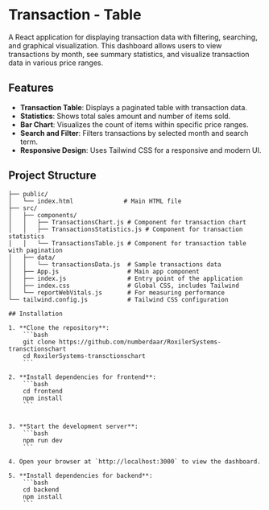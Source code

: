 # Transaction - Table

A React application for displaying transaction data with filtering, searching, and graphical visualization. This dashboard allows users to view transactions by month, see summary statistics, and visualize transaction data in various price ranges.

## Features

- **Transaction Table**: Displays a paginated table with transaction data.
- **Statistics**: Shows total sales amount and number of items sold.
- **Bar Chart**: Visualizes the count of items within specific price ranges.
- **Search and Filter**: Filters transactions by selected month and search term.
- **Responsive Design**: Uses Tailwind CSS for a responsive and modern UI.

## Project Structure

```plaintext
├── public/
│   └── index.html              # Main HTML file
├── src/
│   ├── components/
│   │   ├── TransactionsChart.js # Component for transaction chart
│   │   ├── TransactionsStatistics.js # Component for transaction statistics
│   │   └── TransactionsTable.js # Component for transaction table with pagination
│   ├── data/
│   │   └── transactionsData.js  # Sample transactions data
│   ├── App.js                   # Main app component
│   ├── index.js                 # Entry point of the application
│   ├── index.css                # Global CSS, includes Tailwind
│   └── reportWebVitals.js       # For measuring performance
└── tailwind.config.js           # Tailwind CSS configuration

## Installation

1. **Clone the repository**:
    ```bash
    git clone https://github.com/numberdaar/RoxilerSystems-transctionschart
    cd RoxilerSystems-transctionschart
    ```

2. **Install dependencies for frontend**:
    ```bash
    cd frontend
    npm install
    ```
    

3. **Start the development server**:
    ```bash
    npm run dev
    ```

4. Open your browser at `http://localhost:3000` to view the dashboard.

5. **Install dependencies for backend**:
    ```bash
    cd backend
    npm install
    ```